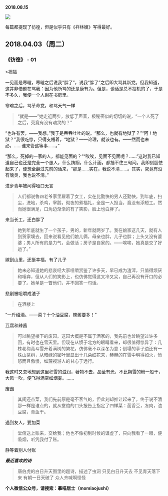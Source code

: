 
          
            
**2018.08.15**



![](//upload-images.jianshu.io/upload_images/51001-7ac521154c5decba.jpg)




每篇都提现了彷徨，但是似乎只有《祥林嫂》写得最好。
<h2>2018.04.03（周二）</h2>
<h3>《彷徨》 - 01</h3>
>祝福

一见面是寒暄，寒暄之后说我“胖了”，说我“胖了”之后即大骂其新党。但我知道，这并非借题在骂我：因为他所骂的还是康有为。但是，谈话是总不投机的了，于是不多久，我便一个人剩在书房里。



寒暄之后，骂革命党，和骂天气一样
>“就是——”她走近两步，放低了声音，极秘密似的切切的说，“一个人死了之后，究竟有没有魂灵的？”

“也许有罢，——我想。”我于是吞吞吐吐的说。“那么，也就有地狱了？”“阿！地狱？”我很吃惊，只得支梧着，“地狱？——论理，就该也有。——然而也未必，……谁来管这等事……。”

“那么，死掉的一家的人，都能见面的？”“唉唉，见面不见面呢？……”这时我已知道自己也还是完全一个愚人，什么踌蹰，什么计画，都挡不住三句问。我即刻胆怯起来了，便想全翻过先前的话来，“那是……实在，我说不清……。其实，究竟有没有魂灵，我也说不清。”



进步青年被问得哑口无言
>人们都说鲁四老爷家里雇着了女工，实在比勤快的男人还勤快。到年底，扫尘，洗地，杀鸡，宰鹅，彻夜的煮福礼，全是一人担当，竟没有添短工。然而她很满足，口角边渐渐的有了笑影，脸上也白胖了。



来当长工，还白胖了
>她到年底就生了一个孩子，男的，新年就两岁了。我在娘家这几天，就有人到贺家墺去，回来说看见他们娘儿俩，母亲也胖，儿子也胖；上头又没有婆婆；男人所有的是力气，会做活；房子是自家的。——唉唉，她真是交了好运了。”



嫁到山里，还挺幸福，有了儿子
>她未必知道她的悲哀经大家咀嚼赏鉴了许多天，早已成为渣滓，只值得烦厌和唾弃，但从人们的笑影上，也仿佛觉得这又冷又尖，自己再没有开口的必要了。她单是一瞥他们，并不回答一句话。



悲剧被咀嚼成渣子
>在酒楼上

“一斤绍酒。——菜？十个油豆腐，辣酱要多！”



豆腐和辣酱
>可以眺望楼下的废园。这园大概是不属于酒家的，我先前也曾眺望过许多回，有时也在雪天里。但现在从惯于北方的眼睛看来，却很值得惊异了：几株老梅竟斗雪开着满树的繁花，仿佛毫不以深冬为意；倒塌的亭子边还有一株山茶树，从暗绿的密叶里显出十几朵红花来，赫赫的在雪中明得如火，愤怒而且傲慢，如蔑视游人的甘心于远行。

我这时又忽地想到这里积雪的滋润，著物不去，晶莹有光，不比朔雪的粉一般干，大风一吹，便飞得满空如烟雾。……



废园
>其间还点菜，我们先前原是毫不客气的，但此刻却推让起来了，终于说不清那一样是谁点的，就从堂倌的口头报告上指定了四样菜：茴香豆，冻肉，油豆腐，青鱼干。



遇到友人，要加菜
>堂倌送上账来，交给我；他也不像初到时候的谦虚了，只向我看了一眼，便吸烟，听凭我付了账。



静等着别人付账


***最近喜欢的诗***
>唐伯虎的白日升天图里的题诗，描述了虫洞
只见白日升天去
不见青天落下来
有朝一日天破了
众人齐喊啊怪怪




**个人微信公众号，请搜索：摹喵居士（momiaojushi）**

          
        